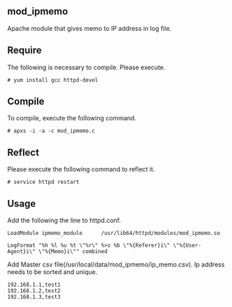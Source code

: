 ## mod_ipmemo
 Apache module that gives memo to IP address in log file.

## Require


The following is necessary to compile.
Please execute.
```
# yum install gcc httpd-devel
```

## Compile

To compile, execute the following command.
```
# apxs -i -a -c mod_ipmemo.c
```

## Reflect

Please execute the following command to reflect it.
```
# service httpd restart
```

## Usage

Add the following the line to httpd.conf.
```
LoadModule ipmemo_module      /usr/lib64/httpd/modules/mod_ipmemo.so

LogFormat "%h %l %u %t \"%r\" %>s %b \"%{Referer}i\" \"%{User-Agent}i\" \"%{Memo}i\"" combined
```

Add Master csv file(/usr/local/data/mod_ipmemo/ip_memo.csv).
Ip address needs to be sorted and unique.
```
192.168.1.1,test1
192.168.1.2,test2
192.168.1.3,test3
```

